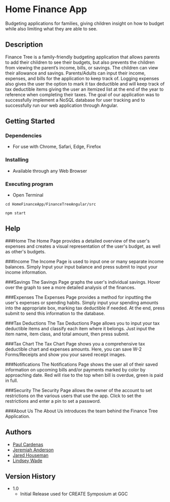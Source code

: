 # Home Finance App

Budgeting applications for families, giving children insight on how to budget while also limiting what they are able to see.

## Description

Finance Tree is a family-friendly budgeting application that allows parents to add their children to see their budgets, but also prevents the children from viewing the parent’s income, bills, or savings. The children can view their allowance and savings. Parents/Adults can input their income, expenses, and bills for the application to keep track of. Logging expenses also gives the user the option to mark it tax deductible and will keep track of tax deductible items giving the user an itemized list at the end of the year to reference when completing their taxes. The goal of our application was to successfully implement a NoSQL database for user tracking and to successfully run our web application through Angular. 

## Getting Started

### Dependencies

* For use with Chrome, Safari, Edge, Firefox

### Installing

* Available through any Web Browser

### Executing program

* Open Terminal
```
cd HomeFinanceApp/FinanceTreeAngular/src
```
```
npm start
```

## Help

###Home 
The Home Page provides a detailed overview of the user's expenses and creates a visual representation of the user's budget, as well as other's budgets.

###Income
The Income Page is used to input one or many separate income balances. Simply Input your input balance and press submit to input your income information.

###Savings
The Savings Page graphs the user's individual savings. Hover over the graph to see a more detailed analysis of the finances.

###Expenses
The Expenses Page provides a method for inputting the user's expenses or spending habits. Simply input your spending amounts into the appropriate box, marking tax deductible if needed. At the end, press submit to send this information to the database.

###Tax Deductions
The Tax Deductions Page allows you to input your tax deductible items and classify each item where it belongs. Just input the item name, item class, and total amount, then press submit.

###Tax Chart
The Tax Chart Page shows you a comprehensive tax deductible chart and expenses amounts. Here, you can save W-2 Forms/Receipts and show you your saved receipt images.

###Notifications
The Notifications Page shows the user all of their saved information on upcoming bills and/or payments marked by color by approaching date. Red will rise to the top when bill is overdue, green is paid in full.

###Security
The Security Page allows the owner of the account to set restrictions on the various users that use the app. Click to set the restrictions and enter a pin to set a password.

###About Us
The About Us introduces the team behind the Finance Tree Application.


## Authors

* [Paul Cardenas](https://github.com/pcardenas-ITEC3860)
* [Jeremiah Anderson](https://github.com/JBAnderson92)
* [Jared Houseman](https://github.com/jhouseman)
* [Lindsey Wade](https://github.com/darthLu)

## Version History

* 1.0
    * Initial Release used for CREATE Symposium at GGC
